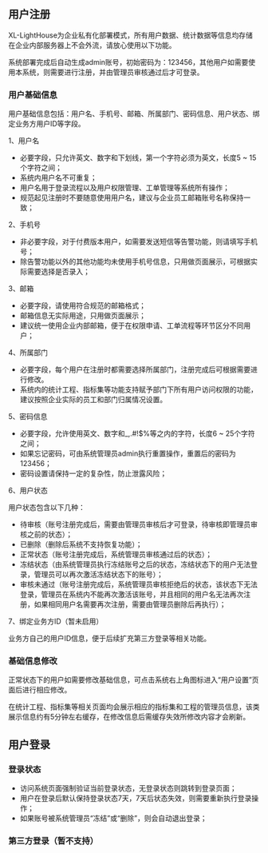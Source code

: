 ## 用户注册

XL-LightHouse为企业私有化部署模式，所有用户数据、统计数据等信息均存储在企业内部服务器上不会外流，请放心使用以下功能。

系统部署完成后自动生成admin账号，初始密码为：123456，其他用户如需要使用本系统，则需要进行注册，并由管理员审核通过后才可登录。

### 用户基础信息

用户基础信息包括：用户名、手机号、邮箱、所属部门、密码信息、用户状态、绑定业务方用户ID等字段。

1、用户名

+ 必要字段，只允许英文、数字和下划线，第一个字符必须为英文，长度5 ~ 15个字符之间；
+ 系统内用户名不可重复；
+ 用户名用于登录流程以及用户权限管理、工单管理等系统所有操作；
+ 规范起见注册时不要随意使用用户名，建议与企业员工邮箱账号名称保持一致；


2、手机号

+ 非必要字段，对于付费版本用户，如需要发送短信等告警功能，则请填写手机号；
+ 除告警功能以外的其他功能均未使用手机号信息，只用做页面展示，可根据实际需要选择是否录入；

3、邮箱

+ 必要字段，请使用符合规范的邮箱格式；
+ 邮箱信息无实际用途，只用做页面展示；
+ 建议统一使用企业内部邮箱，便于在权限申请、工单流程等环节区分不同用户；

4、所属部门

+ 必要字段，每个用户在注册时都需要选择所属部门，注册完成后可根据需要进行修改。
+ 系统内的统计工程、指标集等功能支持赋予部门下所有用户访问权限的功能，建议按照企业实际的员工和部门归属情况设置。

5、密码信息

+ 必要字段，允许使用英文、数字和_,.#!$%等之内的字符，长度6 ~ 25个字符之间；
+ 如果忘记密码，可由系统管理员admin执行重置操作，重置后的密码为123456；
+ 密码设置请保持一定的复杂性，防止泄露风险；

6、用户状态

用户状态包含以下几种：

+ 待审核（账号注册完成后，需要由管理员审核后才可登录，待审核即管理员审核之前的状态）；
+ 已删除（删除后系统不支持恢复功能）；
+ 正常状态（账号注册完成后，系统管理员审核通过后的状态）；
+ 冻结状态（由系统管理员执行冻结账号之后的状态，冻结状态下的用户无法登录，管理员可以再次激活冻结状态下的账号）；
+ 审核未通过（账号注册完成后，系统管理员审核拒绝后的状态，该状态下无法登录，管理员在系统内不能再次激活该账号，并且相同的用户名无法再次注册，如果相同用户名需要再次注册，需要由管理员删除后再执行）；

7、绑定业务方ID（暂未启用）

业务方自己的用户ID信息，便于后续扩充第三方登录等相关功能。

### 基础信息修改

正常状态下的用户如需要修改基础信息，可点击系统右上角图标进入“用户设置”页面后进行相应修改。

在统计工程、指标集等相关页面均会展示相应的指标集和工程的管理员信息，该类展示信息约有5分钟左右缓存，在修改信息后需缓存失效所修改内容才会刷新。

## 用户登录

### 登录状态

+ 访问系统页面强制验证当前登录状态，无登录状态则跳转到登录页面；
+ 用户在登录后默认保持登录状态7天，7天后状态失效，则需要重新执行登录操作；
+ 如果账号被系统管理员“冻结”或“删除”，则会自动退出登录；

### 第三方登录（暂不支持）


